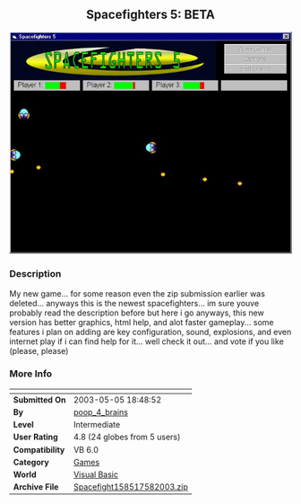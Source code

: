 ﻿<div align="center">

## Spacefighters 5: BETA

<img src="PIC2003581428384295.jpg">
</div>

### Description

My new game... for some reason even the zip submission earlier was deleted... anyways this is the newest spacefighters... im sure youve probably read the description before but here i go anyways, this new version has better graphics, html help, and alot faster gameplay... some features i plan on adding are key configuration, sound, explosions, and even internet play if i can find help for it... well check it out... and vote if you like (please, please)
 
### More Info
 


<span>             |<span>
---                |---
**Submitted On**   |2003-05-05 18:48:52
**By**             |[poop\_4\_brains](https://github.com/Planet-Source-Code/PSCIndex/blob/master/ByAuthor/poop-4-brains.md)
**Level**          |Intermediate
**User Rating**    |4.8 (24 globes from 5 users)
**Compatibility**  |VB 6\.0
**Category**       |[Games](https://github.com/Planet-Source-Code/PSCIndex/blob/master/ByCategory/games__1-38.md)
**World**          |[Visual Basic](https://github.com/Planet-Source-Code/PSCIndex/blob/master/ByWorld/visual-basic.md)
**Archive File**   |[Spacefight158517582003\.zip](https://github.com/Planet-Source-Code/poop-4-brains-spacefighters-5-beta__1-45350/archive/master.zip)








